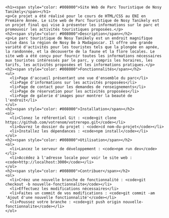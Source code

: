     <h1><span style="color: #008000">Site Web de Parc Touristique de Nosy Tanikely</span></h1>
    <p>Ce projet a été réalisé pour le cours de HTML/CSS au ENI en Première Année. Le site web de Parc Touristique de Nosy Tanikely est un projet final qui vise à présenter les informations sur le parc et promouvoir les activités touristiques proposées.</p>
    <h2><span style="color: #008000">Description</span></h2>
    <p>Le parc touristique de Nosy Tanikely est un endroit magnifique situé dans la région de Nosy Be à Madagascar. Il offre une grande variété d'activités pour les touristes tels que la plongée en apnée, la randonnée, et la découverte de la faune et la flore locales. Le site web a été conçu pour fournir toutes les informations nécessaires aux touristes intéressés par le parc, y compris les horaires, les tarifs, les activités proposées et les informations pratiques.</p>
    <h2><span style="color: #008000">Fonctionnalités</span></h2>
    <ul>
      <li>Page d'accueil présentant une vue d'ensemble du parc</li>
      <li>Page d'informations sur les activités proposées</li>
      <li>Page de contact pour les demandes de renseignements</li>
      <li>Page de réservation pour les activités proposées</li>
      <li>Page de galerie d'images pour montrer la beauté de l'endroit</li>
    </ul>
    <h2><span style="color: #008000">Installation</span></h2>
    <ol>
      <li>Clonez le référentiel Git : <code>git clone https://github.com/votrenom/votrerepo.git</code></li>
      <li>Ouvrez le dossier du projet : <code>cd nom-du-projet</code></li>
      <li>Installez les dépendances : <code>npm install</code></li>
    </ol>
    <h2><span style="color: #008000">Utilisation</span></h2>
    <ol>
      <li>Lancez le serveur de développement : <code>npm run dev</code></li>
      <li>Accédez à l'adresse locale pour voir le site web : <code>http://localhost:3000</code></li>
    </ol>
    <h2><span style="color: #008000">Contribuer</span></h2>
    <ol>
      <li>Créez une nouvelle branche de fonctionnalité : <code>git checkout -b nouvelle-fonctionnalite</code></li>
      <li>Effectuez les modifications nécessaires</li>
      <li>Faites un commit de vos modifications : <code>git commit -am 'Ajout d'une nouvelle fonctionnalité'</code></li>
      <li>Poussez votre branche : <code>git push origin nouvelle-fonctionnalite</code></li>
    </ol>
